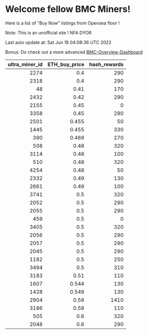 # Welcome fellow BMC Miners!
Here is a list of "Buy Now" listings from Opensea floor !

Note: This is an unofficial site ! NFA DYOR

Last auto update at: Sat Jun 18 04:08:36 UTC 2022

Bonus: Do check out a more advanced [BMC-Overview-Dashboard](https://dune.com/defifunk/BMC-Overview-Dashboard)


|   ultra_miner_id |   ETH_buy_price |   hash_rewards |
|-----------------:|----------------:|---------------:|
|             2274 |           0.4   |            290 |
|             2318 |           0.4   |            290 |
|               48 |           0.41  |            170 |
|             2432 |           0.42  |            290 |
|             2155 |           0.45  |              0 |
|             3358 |           0.45  |            290 |
|             2501 |           0.455 |             50 |
|             1445 |           0.455 |            330 |
|              390 |           0.469 |            270 |
|              508 |           0.48  |            320 |
|             3114 |           0.48  |            100 |
|              510 |           0.48  |            320 |
|             4254 |           0.48  |             50 |
|             2332 |           0.49  |            130 |
|             2661 |           0.49  |            100 |
|             3741 |           0.5   |            320 |
|             2052 |           0.5   |            290 |
|             2055 |           0.5   |            290 |
|              459 |           0.5   |              0 |
|             3405 |           0.5   |            320 |
|             2056 |           0.5   |            290 |
|             2057 |           0.5   |            290 |
|             2045 |           0.5   |            290 |
|             1182 |           0.5   |            250 |
|             3494 |           0.5   |            310 |
|             3183 |           0.51  |            110 |
|             1607 |           0.544 |            130 |
|             1428 |           0.549 |            130 |
|             2904 |           0.58  |           1410 |
|             3186 |           0.58  |            110 |
|              505 |           0.6   |            320 |
|             2048 |           0.6   |            290 |